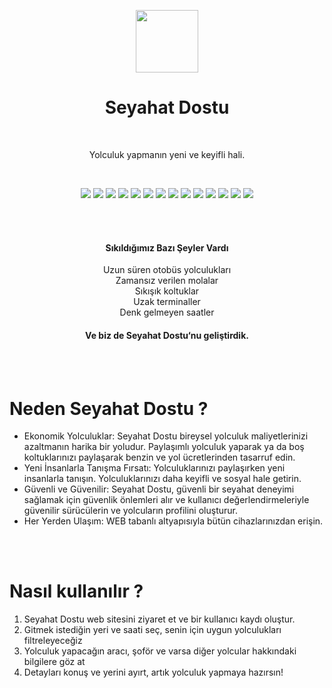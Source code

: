 <p align="center">
  <img src="https://github.com/enfyna/seyahat-dostu/assets/91965312/174bfb99-e99f-4d9b-b65b-2278b77b32cb" width=100>
</p>
<h1 align="center">
  Seyahat Dostu
</h1>
<br>
<p align="center">
  Yolculuk yapmanın yeni ve keyifli hali.
</p>
<br>
<p align="center">
  
  <img src="https://img.shields.io/badge/NPM-%23CB3837.svg?style=for-the-badge&logo=npm&logoColor=white">
  <img src="https://img.shields.io/badge/css3-%231572B6.svg?style=for-the-badge&logo=css3&logoColor=white">
  <img src="https://img.shields.io/badge/javascript-%23323330.svg?style=for-the-badge&logo=javascript&logoColor=%23F7DF1E">
  <img src="https://img.shields.io/badge/html5-%23E34F26.svg?style=for-the-badge&logo=html5&logoColor=white">
  <img src="https://img.shields.io/badge/tailwindcss-%2338B2AC.svg?style=for-the-badge&logo=tailwind-css&logoColor=white">
  <img src="https://img.shields.io/badge/react-%2320232a.svg?style=for-the-badge&logo=react&logoColor=%2361DAFB">
  <img src="https://img.shields.io/badge/postgres-%23316192.svg?style=for-the-badge&logo=postgresql&logoColor=white">
  <img src="https://img.shields.io/badge/Babel-F9DC3e?style=for-the-badge&logo=babel&logoColor=black">
  <img src="https://img.shields.io/badge/Postman-FF6C37?style=for-the-badge&logo=postman&logoColor=white">
  <img src="https://img.shields.io/badge/ESLint-4B3263?style=for-the-badge&logo=eslint&logoColor=white">
  <img src="https://img.shields.io/badge/github-%23121011.svg?style=for-the-badge&logo=github&logoColor=white">
  <img src="https://img.shields.io/badge/git-%23F05033.svg?style=for-the-badge&logo=git&logoColor=white">
  <img src="https://img.shields.io/badge/NODEMON-%23323330.svg?style=for-the-badge&logo=nodemon&logoColor=%BBDEAD">
  <img src="https://img.shields.io/badge/node.js-6DA55F?style=for-the-badge&logo=node.js&logoColor=white">


<p/>

<br>
<br>

<h4 align=center>Sıkıldığımız Bazı Şeyler Vardı</h4>

<p align=center>
    Uzun süren otobüs yolculukları
  <br>
    Zamansız verilen molalar
  <br>
    Sıkışık koltuklar
  <br>  
  Uzak terminaller
  <br>  
  Denk gelmeyen saatler
</p>

<h4 align=center>
  Ve biz de Seyahat Dostu‘nu geliştirdik.
</h4>
<br>
<br>

<h1>Neden Seyahat Dostu ?</h1>
<ul>
  <li>
    Ekonomik Yolculuklar: Seyahat Dostu bireysel yolculuk maliyetlerinizi azaltmanın harika bir yoludur. Paylaşımlı yolculuk yaparak ya da boş koltuklarınızı paylaşarak benzin ve yol ücretlerinden tasarruf edin.
  </li>
  <li>
    Yeni İnsanlarla Tanışma Fırsatı: Yolculuklarınızı paylaşırken yeni insanlarla tanışın. Yolculuklarınızı daha keyifli ve sosyal hale getirin.
  </li>
  <li>
    Güvenli ve Güvenilir: Seyahat Dostu, güvenli bir seyahat deneyimi sağlamak için güvenlik önlemleri alır ve kullanıcı değerlendirmeleriyle güvenilir sürücülerin ve  yolcuların profilini oluşturur.
  </li>
  <li>
    Her Yerden Ulaşım: WEB tabanlı altyapısıyla bütün cihazlarınızdan erişin.
  </li>
</ul>

<br>
<br>

<h1>Nasıl kullanılır ?</h1>
<ol>
  <li>
    Seyahat Dostu web sitesini ziyaret et ve bir kullanıcı kaydı oluştur.
  </li>
  <li>
    Gitmek istediğin yeri ve saati seç, senin için uygun yolculukları filtreleyeceğiz
  </li>
  <li>
    Yolculuk yapacağın aracı, şoför ve varsa diğer yolcular hakkındaki bilgilere göz at
  </li>
  <li>
    Detayları konuş ve yerini ayırt, artık yolculuk yapmaya hazırsın!
  </li>
</ol>
